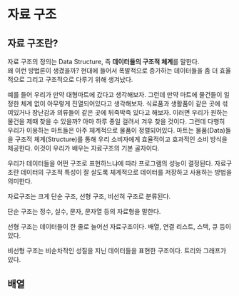 # 자료 구조

## 자료 구조란?

자료 구조의 정의는 Data Structure, 즉 **데이터들의 구조적 체계**를 말한다.  
왜 이런 방법론이 생겼을까? 현대에 들어서 폭발적으로 증가하는 데이터들을 좀 더 효율적으로 그리고 구조적으로 다루기 위해 생겨났다.  

예를 들어 우리가 만약 대형마트에 갔다고 생각해보자. 그런데 만약 마트에 물건들이 일정한 체계 없이 아무렇게 진열되어있다고 생각해보자. 식료품과 생활품이 같은 곳에 섞여있거나 장난감과 의류들이 같은 곳에 뒤죽박죽 있다고 해보자. 이러면 우리가 원하는 물건을 제때 찾을 수 있을까? 아마 하루 종일 걸려서 겨우 찾을 것이다. 그런데 다행히 우리가 이용하는 마트들은 아주 체계적으로 물품이 정렬되어있다. 마트는 물품(Data)들을 구조적 체계(Structure)를 통해 우리 소비자에게 효율적이고 효과적인 소비 방식을 제공한다. 이것이 우리가 배우는 자료구조의 기본 골자이다.

우리가 데이터들을 어떤 구조로 표현하느냐에 따라 프로그램의 성능이 결정된다. 자료구조란 데이터의 구조적 특성이 잘 살도록 체계적으로 데이터를 저장하고 사용하는 방법을 의미한다.

자료구조는 크게 단순 구조, 선형 구조, 비선혀 구조로 분류된다.

단순 구조는 정수, 실수, 문자, 문자열 등의 자료형을 말한다.

선형 구조는 데이터들이 한 줄로 늘어선 자료구조이다. 배열, 연결 리스트, 스택, 큐 등이 있다.

비선형 구조는 비순차적인 성질을 지닌 데이터들을 표현한 구조이다. 트리와 그래프가 있다.


## 배열
